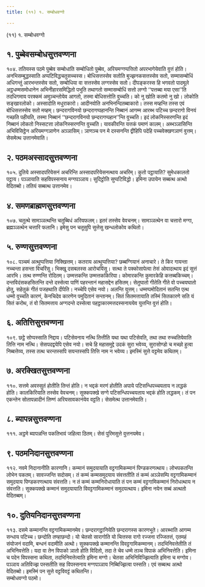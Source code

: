 ```yaml
---
title: (११) १. सम्बोधवग्गो

---
```

(११) १. सम्बोधवग्गो  


## १. पुब्बेवसम्बोधसुत्तवण्णना

१०४. ततियस्स पठमे पुब्बेव सम्बोधाति सम्बोधितो पुब्बेव, अरियमग्गप्पत्तितो अपरभागेयेवाति वुत्तं होति। अनभिसम्बुद्धस्साति अप्पटिविद्धचतुसच्चस्स। बोधिसत्तस्सेव सतोति बुज्झनकसत्तस्सेव सतो, सम्मासम्बोधिं अधिगन्तुं आरभन्तस्सेव सतो, सम्बोधिया वा सत्तस्सेव लग्गस्सेव सतो। दीपङ्करस्स हि भगवतो पादमूले अट्ठधम्मसमोधानेन अभिनीहारसमिद्धितो पभुति तथागतो सम्मासम्बोधिं सत्तो लग्गो ‘‘पत्तब्बा मया एसा’’ति तदधिगमाय परक्कमं अमुञ्चन्तोयेव आगतो, तस्मा बोधिसत्तोति वुच्चति। को नु खोति कतमो नु खो। लोकोति सङ्खारलोको। अस्सादोति मधुराकारो। आदीनवोति अनभिनन्दितब्बाकारो। तस्स मय्हन्ति तस्स एवं बोधिसत्तस्सेव सतो मय्हम्। छन्दरागविनयो छन्दरागप्पहानन्ति निब्बानं आगम्म आरब्भ पटिच्च छन्दरागो विनयं गच्छति पहीयति, तस्मा निब्बानं ‘‘छन्दरागविनयो छन्दरागप्पहान’’न्ति वुच्चति। इदं लोकनिस्सरणन्ति इदं निब्बानं लोकतो निस्सटत्ता लोकनिस्सरणन्ति वुच्चति। यावकीवन्ति यत्तकं पमाणं कालम्। अब्भञ्ञासिन्ति अभिविसिट्ठेन अरियमग्गञाणेन अञ्ञासिम्। ञाणञ्च पन मे दस्सनन्ति द्वीहिपि पदेहि पच्चवेक्खणञाणं वुत्तम्। सेसमेत्थ उत्तानमेवाति।  


## २. पठमअस्सादसुत्तवण्णना

१०५. दुतिये अस्सादपरियेसनं अचरिन्ति अस्सादपरियेसनत्थाय अचरिम्। कुतो पट्ठायाति? सुमेधकालतो पट्ठाय। पञ्ञायाति सहविपस्सनाय मग्गपञ्ञाय। सुदिट्ठोति सुप्पटिविद्धो। इमिना उपायेन सब्बत्थ अत्थो वेदितब्बो। ततियं सब्बत्थ उत्तानमेव।  


## ४. समणब्राह्मणसुत्तवण्णना

१०७. चतुत्थे सामञ्ञत्थन्ति चतुब्बिधं अरियफलम्। इतरं तस्सेव वेवचनम्। सामञ्ञत्थेन वा चत्तारो मग्गा, ब्रह्मञ्ञत्थेन चत्तारि फलानि। इमेसु पन चतूसुपि सुत्तेसु खन्धलोकोव कथितो।  


## ५. रुण्णसुत्तवण्णना

१०८. पञ्चमं अत्थुप्पत्तिया निक्खित्तम्। कतराय अत्थुप्पत्तिया? छब्बग्गियानं अनाचारे। ते किर गायन्ता नच्चन्ता हसन्ता विचरिंसु। भिक्खू दसबलस्स आरोचयिंसु। सत्था ते पक्कोसापेत्वा तेसं ओवादत्थाय इदं सुत्तं आरभि। तत्थ रुण्णन्ति रोदितम्। उम्मत्तकन्ति उम्मत्तककिरिया। कोमारकन्ति कुमारकेहि कत्तब्बकिच्चम्। दन्तविदंसकहसितन्ति दन्ते दस्सेत्वा पाणिं पहरन्तानं महासद्देन हसितम्। सेतुघातो गीतेति गीते वो पच्चयघातो होतु, सहेतुकं गीतं पजहथाति दीपेति। नच्चेपि एसेव नयो। अलन्ति युत्तम्। धम्मप्पमोदितानं सतन्ति एत्थ धम्मो वुच्चति कारणं, केनचिदेव कारणेन पमुदितानं सन्तानम्। सितं सितमत्तायाति तस्मिं सितकारणे सति यं सितं करोथ, तं वो सितमत्ताय अग्गदन्ते दस्सेत्वा पहट्ठाकारमत्तदस्सनाययेव युत्तन्ति वुत्तं होति।  


## ६. अतित्तिसुत्तवण्णना

१०९. छट्ठे सोप्पस्साति निद्दाय। पटिसेवनाय नत्थि तित्तीति यथा यथा पटिसेवति, तथा तथा रुच्चतियेवाति तित्ति नाम नत्थि। सेसपदद्वयेपि एसेव नयो। सचे हि महासमुद्दे उदकं सुरा भवेय्य, सुरासोण्डो च मच्छो हुत्वा निब्बत्तेय्य, तस्स तत्थ चरन्तस्सपि सयन्तस्सपि तित्ति नाम न भवेय्य। इमस्मिं सुत्ते वट्टमेव कथितम्।  


## ७. अरक्खितसुत्तवण्णना

११०. सत्तमे अवस्सुतं होतीति तिन्तं होति। न भद्दकं मरणं होतीति अपाये पटिसन्धिपच्चयताय न लद्धकं होति। कालकिरियाति तस्सेव वेवचनम्। सुक्कपक्खे सग्गे पटिसन्धिपच्चयताय भद्दकं होति लद्धकम्। तं पन एकन्तेन सोतापन्नादीनं तिण्णं अरियसावकानंयेव वट्टति। सेसमेत्थ उत्तानमेवाति।  


## ८. ब्यापन्नसुत्तवण्णना

१११. अट्ठमे ब्यापन्नन्ति पकतिभावं जहित्वा ठितम्। सेसं पुरिमसुत्ते वुत्तनयमेव।  


## ९. पठमनिदानसुत्तवण्णना

११२. नवमे निदानानीति कारणानि। कम्मानं समुदयायाति वट्टगामिकम्मानं पिण्डकरणत्थाय। लोभपकतन्ति लोभेन पकतम्। सावज्जन्ति सदोसम्। तं कम्मं कम्मसमुदयाय संवत्ततीति तं कम्मं अञ्ञेसम्पि वट्टगामिकम्मानं समुदयाय पिण्डकरणत्थाय संवत्तति। न तं कम्मं कम्मनिरोधायाति तं पन कम्मं वट्टगामिकम्मानं निरोधत्थाय न संवत्तति। सुक्कपक्खे कम्मानं समुदयायाति विवट्टगामिकम्मानं समुदयत्थाय। इमिना नयेन सब्बं अत्थतो वेदितब्बम्।  


## १०. दुतियनिदानसुत्तवण्णना

११३. दसमे कम्मानन्ति वट्टगामिकम्मानमेव। छन्दरागट्ठानियेति छन्दरागस्स कारणभूते। आरब्भाति आगम्म सन्धाय पटिच्च। छन्दोति तण्हाछन्दो। यो चेतसो सारागोति यो चित्तस्स रागो रज्जना रज्जितत्तं, एतमहं संयोजनं वदामि, बन्धनं वदामीति अत्थो। सुक्कपक्खे कम्मानन्ति विवट्टगामिकम्मानम्। तदभिनिवत्तेतीति तं अभिनिवत्तेति। यदा वा तेन विपाको ञातो होति विदितो, तदा ते चेव धम्मे तञ्च विपाकं अभिनिवत्तेति। इमिना च पदेन विपस्सना कथिता, तदभिनिवत्तेत्वाति इमिना मग्गो। चेतसा अभिनिविज्झित्वाति इमिना च मग्गोव। पञ्ञाय अतिविज्झ पस्सतीति सह विपस्सनाय मग्गपञ्ञाय निब्बिज्झित्वा पस्सति। एवं सब्बत्थ अत्थो वेदितब्बो। इमस्मिं पन सुत्ते वट्टविवट्टं कथितन्ति।  
सम्बोधवग्गो पठमो।  